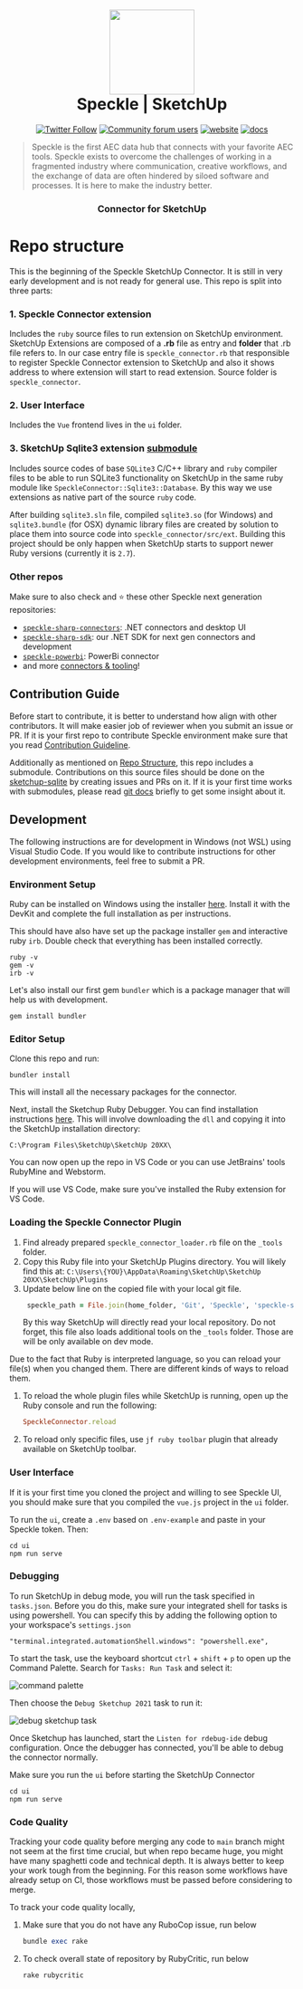 <h1 align="center">
  <img src="https://user-images.githubusercontent.com/2679513/131189167-18ea5fe1-c578-47f6-9785-3748178e4312.png" width="150px"/><br/>
  Speckle | SketchUp
</h1>

<p align="center"><a href="https://twitter.com/SpeckleSystems"><img src="https://img.shields.io/twitter/follow/SpeckleSystems?style=social" alt="Twitter Follow"></a> <a href="https://speckle.community"><img src="https://img.shields.io/discourse/users?server=https%3A%2F%2Fspeckle.community&amp;style=flat-square&amp;logo=discourse&amp;logoColor=white" alt="Community forum users"></a> <a href="https://speckle.systems"><img src="https://img.shields.io/badge/https://-speckle.systems-royalblue?style=flat-square" alt="website"></a> <a href="https://speckle.guide/dev/"><img src="https://img.shields.io/badge/docs-speckle.guide-orange?style=flat-square&amp;logo=read-the-docs&amp;logoColor=white" alt="docs"></a></p>

> Speckle is the first AEC data hub that connects with your favorite AEC tools. Speckle exists to overcome the challenges of working in a fragmented industry where communication, creative workflows, and the exchange of data are often hindered by siloed software and processes. It is here to make the industry better.

<h3 align="center">
    Connector for SketchUp
</h3>

#  Repo structure

This is the beginning of the Speckle SketchUp Connector. It is still in very early development and is not ready for general use.
This repo is split into three parts:

### 1. **Speckle Connector extension** 
   
   Includes the `ruby` source files to run extension on SketchUp environment. SketchUp Extensions are composed of
   a **.rb** file as entry and **folder** that .rb file refers to. In our case entry file is `speckle_connector.rb`
   that responsible to register Speckle Connector extension to SketchUp and also it shows address to where extension
   will start to read extension. Source folder is `speckle_connector`.

### 2. **User Interface**

   Includes the `Vue` frontend lives in the `ui` folder.

### 3. **SketchUp Sqlite3 extension** [submodule](https://github.com/specklesystems/sketchup-sqlite3)

   Includes source codes of base `SQLite3` C/C++ library and `ruby` compiler files to be able to run SQLite3
   functionality on SketchUp in the same ruby module like `SpeckleConnector::Sqlite3::Database`. By this way
   we use extensions as native part of the source `ruby` code. 

   After building `sqlite3.sln` file, compiled `sqlite3.so` (for Windows) and `sqlite3.bundle` (for OSX) dynamic library files are created
   by solution to place them into source code into `speckle_connector/src/ext`. Building this project should be only
   happen when SketchUp starts to support newer Ruby versions (currently it is `2.7`).
   
### Other repos

Make sure to also check and ⭐️ these other Speckle next generation repositories:

- [`speckle-sharp-connectors`](https://github.com/specklesystems/speckle-sharp-connectors): .NET connectors and desktop UI
- [`speckle-sharp-sdk`](https://github.com/specklesystems/speckle-sharp-sdk): our .NET SDK for next gen connectors and development
- [`speckle-powerbi`](https://github.com/specklesystems/speckle-powerbi): PowerBi connector
- and more [connectors & tooling](https://github.com/specklesystems/)!

## Contribution Guide

Before start to contribute, it is better to understand how align with other contributors. It will make easier job
of reviewer when you submit an issue or PR. If it is your first repo to contribute Speckle environment make sure that you read 
[Contribution Guideline](https://github.com/specklesystems/speckle-sharp/blob/main/.github/CONTRIBUTING.md).

Additionally as mentioned on [Repo Structure](#3-sketchup-sqlite3-extension-submodulehttpsgithubcomspecklesystemssketchup-sqlite3),
this repo includes a submodule. Contributions on this source files should be done on the [sketchup-sqlite](https://github.com/specklesystems/sketchup-sqlite3)
by creating issues and PRs on it. If it is your first time works with submodules, please read [git docs](https://git-scm.com/book/en/v2/Git-Tools-Submodules)
briefly to get some insight about it.

## Development

The following instructions are for development in Windows (not WSL) using Visual Studio Code. If you would like to contribute instructions for other development environments, feel free to submit a PR.

### Environment Setup

Ruby can be installed on Windows using the installer [here](https://rubyinstaller.org/downloads/). Install it with the DevKit and complete the full installation as per instructions.

This should have also have set up the package installer `gem` and interactive ruby `irb`. Double check that everything has been installed correctly.

    ruby -v
    gem -v
    irb -v

Let's also install our first gem `bundler` which is a package manager that will help us with development.

    gem install bundler

### Editor Setup

Clone this repo and run:

    bundler install

This will install all the necessary packages for the connector.

Next, install the Sketchup Ruby Debugger. You can find installation instructions 
[here](https://github.com/SketchUp/sketchup-ruby-debugger/blob/main/README.md). 
This will involve downloading the `dll` and copying it into the SketchUp installation 
directory:

    C:\Program Files\SketchUp\SketchUp 20XX\

You can now open up the repo in VS Code or you can use JetBrains' tools RubyMine and Webstorm.

If you will use VS Code, make sure you've installed the Ruby extension for VS Code.

### Loading the Speckle Connector Plugin

1. Find already prepared `speckle_connector_loader.rb` file on the `_tools`
folder.
2. Copy this Ruby file into your SketchUp Plugins directory. You will likely find this at:
    `C:\Users\{YOU}\AppData\Roaming\SketchUp\SketchUp 20XX\SketchUp\Plugins`
3. Update below line on the copied file with your local git file.
   ```ruby
    speckle_path = File.join(home_folder, 'Git', 'Speckle', 'speckle-sketchup')
   ```
   By this way SketchUp will directly read your local repository. Do not forget, 
   this file also loads additional tools on the `_tools` folder. 
   Those are will be only available on dev mode.

Due to the fact that Ruby is interpreted language, so you can reload your file(s) when
you changed them. There are different kinds of ways to reload them.

1. To reload the whole plugin files while SketchUp is running, open up the Ruby console
and run the following:
    ```ruby
    SpeckleConnector.reload
    ```
2. To reload only specific files, use `jf ruby toolbar` plugin that already available
on SketchUp toolbar.

### User Interface

If it is your first time you cloned the project and willing to see Speckle UI, you
should make sure that you compiled the `vue.js` project in the `ui` folder.

To run the `ui`, create a `.env` based on `.env-example` and paste in your 
Speckle token. Then:

    cd ui
    npm run serve

### Debugging 

To run SketchUp in debug mode, you will run the task specified in `tasks.json`.
Before you do this, make sure your integrated shell for tasks is using powershell. 
You can specify this by adding the following option to your workspace's `settings.json`

    "terminal.integrated.automationShell.windows": "powershell.exe",

To start the task, use the keyboard shortcut `ctrl` + `shift` + `p` to open up 
the Command Palette. Search for `Tasks: Run Task` and select it:

![command palette](https://user-images.githubusercontent.com/7717434/135051668-35fee34e-5270-4b83-9c7b-dabb872370ee.png)

Then choose the `Debug Sketchup 2021` task to run it:

![debug sketchup task](https://user-images.githubusercontent.com/7717434/135051777-4c350a62-45fb-400e-9b24-4fbb02331b83.png)

Once Sketchup has launched, start the `Listen for rdebug-ide` debug configuration. 
Once the debugger has connected, you'll be able to debug the connector normally.

Make sure you run the `ui` before starting the SketchUp Connector

    cd ui
    npm run serve

### Code Quality

Tracking your code quality before merging any code to `main` branch might not seem at the
first time crucial, but when repo became huge, you might have many spaghetti code and technical
depth. It is always better to keep your work tough from the beginning. For this reason some
workflows have already setup on CI, those workflows must be passed before considering to
merge.

To track your code quality locally,

1. Make sure that you do not have any RuboCop issue, run below
   ```ruby
   bundle exec rake 
   ```
   
2. To check overall state of repository by RubyCritic, run below
   ```ruby
   rake rubycritic 
   ```

